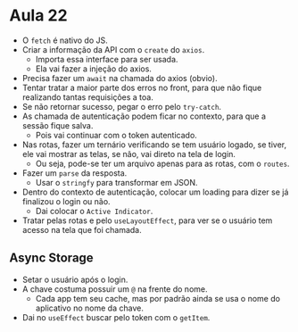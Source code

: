 # Aula 22

* O `fetch` é nativo do JS.
* Criar a informação da API com o `create` do `axios`.
  * Importa essa interface para ser usada.
  * Ela vai fazer a injeção do axios.
* Precisa fazer um `await` na chamada do axios (obvio).
* Tentar tratar a maior parte dos erros no front, para que não fique realizando tantas requisições a toa.
* Se não retornar sucesso, pegar o erro pelo `try-catch`.
* As chamada de autenticação podem ficar no contexto, para que a sessão fique salva.
  * Pois vai continuar com o token autenticado.
* Nas rotas, fazer um ternário verificando se tem usuário logado, se tiver, ele vai mostrar as telas, se não, vai direto na tela de login.
  * Ou seja, pode-se ter um arquivo apenas para as rotas, com o `routes`.
* Fazer um `parse` da resposta.
  * Usar o  `stringfy` para transformar em JSON. 
* Dentro do contexto de autenticação, colocar um loading para dizer se já finalizou o login ou não.
  * Dai colocar o `Active Indicator`.
* Tratar pelas rotas e pelo `useLayoutEffect`, para ver se o usuário tem acesso na tela que foi chamada.

## Async Storage
* Setar o usuário após o login.
* A chave costuma possuir um `@` na frente do nome.
  * Cada app tem seu cache, mas por padrão ainda se usa o nome do aplicativo no nome da chave.
* Dai no `useEffect` buscar pelo token com o `getItem`.
